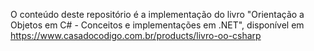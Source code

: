 O conteúdo deste repositório é a implementação do livro "Orientação a Objetos em C# - Conceitos e implementações em .NET", disponível em https://www.casadocodigo.com.br/products/livro-oo-csharp
